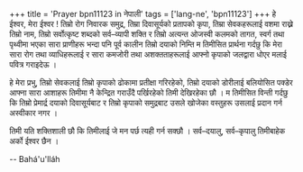 +++
title = 'Prayer bpn11123 in नेपाली'
tags = ['lang-ne', 'bpn11123']
+++
हे ईश्वर, मेरा ईश्वर ! तिम्रो रोग निवारक समुद्र, तिम्रा दिवासूर्यको प्रतापको कृपा, तिम्रा सेवकहरूलाई वशमा राख्ने तिम्रो नाम, तिम्रो सर्वोत्कृष्ट शब्दको सर्व–व्यापी शक्ति र तिम्रो अत्यन्त ओजस्वी कलमको तागत, स्वर्ग तथा पृथ्वीमा भएका सारा प्राणीहरू भन्दा पनि पूर्व कालीन तिम्रो दयाको निम्ति म तिमीसित प्रार्थना गर्दछु कि मेरा सारा रोग तथा व्याधिहरूलाई र सारा कमजोरी तथा अशक्तताहरूलाई आफ्नो कृपाको जलद्वारा धोएर मलाई पवित्र गराइदेऊ । 

हे मेरा प्रभु, तिम्रो सेवकलाई तिम्रो कृपाको ढोकामा प्रतीक्षा गरिरहेको, तिम्रो दयाको डोरीलाई बलियोसित पक्डेर आफ्ना सारा आशाहरू तिमीमा नै केन्द्रित गराउँदै पर्खिरहेको तिमी देखिरहेका छौ । म तिमीसित विन्ती गर्दछु कि तिम्रो प्रेमार्द्र दयाको दिवासूर्यबाट र तिम्रो कृपाको समुद्रबाट उसले खोजेका वस्तुहरू उसलाई प्रदान गर्न अस्वीकार नगर । 

तिमी यति शक्तिशाली छौ कि तिमीलाई जे मन पर्छ त्यही गर्न सक्छौ । सर्व–दयालु, सर्व–कृपालु तिमीबाहेक अर्को ईश्वर छैन ।

-- Bahá'u'lláh
